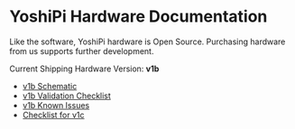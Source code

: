 # YoshiPi Hardware Documentation

Like the software, YoshiPi hardware is Open Source.  Purchasing hardware from us supports further development.

Current Shipping Hardware Version: **v1b**

- [v1b Schematic](Hardware/v1b/Schematic_YoshiPi_v1b.pdf)
- [v1b Validation Checklist](Hardware/v1b/v1b-validation.md)
- [v1b Known Issues](Hardware/v1b/v1b-known-issues.md)
- [Checklist for v1c](Hardware/v1c/v1c-checklist.md)